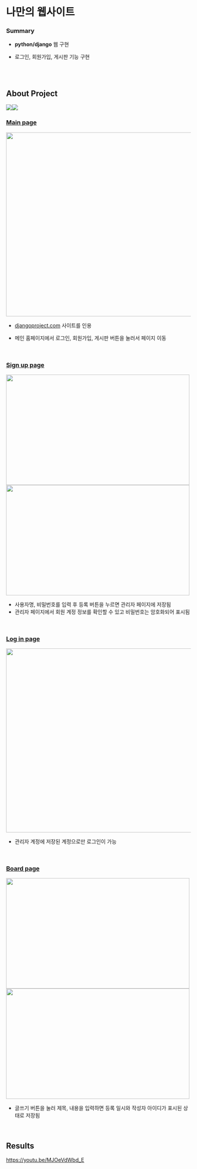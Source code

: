 # 나만의 웹사이트



### Summary


* **python/django** 웹 구현

* 로그인, 회원가입, 게시판 기능 구현

  <br>

  <br>
  

## About Project
<img src="https://img.shields.io/badge/Language-Python-green?style=flat"/><img src="https://img.shields.io/badge/Framework-Django-blue?style=flat"/>


### [Main page](https://github.com/k2520624/my-website/blob/master/community/fcuser/templates/index.html)



<img src="https://user-images.githubusercontent.com/75367132/216762056-894ef26f-5442-444b-b4dd-d9b8b338fec7.PNG" width="700" height="500"/>

* [djangoproject.com](https://www.djangoproject.com/) 사이트를 인용

* 메인 홈페이지에서 로그인, 회원가입, 게시판 버튼을 눌러서 페이지 이동

<br>

### [Sign up page](https://github.com/k2520624/my-website/blob/master/community/fcuser/templates/register.html)


<img src="https://user-images.githubusercontent.com/75367132/216764226-aeb5cbf4-bb7e-489a-acc9-2dd28c7650bc.png" width="500" height="300"><img src="https://user-images.githubusercontent.com/75367132/216764225-19765978-4f07-4d41-87c1-dfab2ef80a6d.png" width="500" height="300">

* 사용자명, 비밀번호를 입력 후 등록 버튼을 누르면 관리자 페이지에 저장됨 
* 관리자 페이지에서 회원 계정 정보를 확인할 수 있고 비밀번호는 암호화되어 표시됨 

<br>

### [Log in page](https://github.com/k2520624/my-website/blob/master/community/fcuser/templates/login.html)


<img src="https://user-images.githubusercontent.com/75367132/216764223-b0b30b50-6bb6-4647-ba47-8df53ad50753.png" width="700" height="500">

* 관리자 계정에 저장된 계정으로만 로그인이 가능

<br>

### [Board page](https://github.com/k2520624/my-website/blob/master/community/board/templates/list.html)


<img src="https://user-images.githubusercontent.com/75367132/216764222-290359f7-b3ac-472a-80e2-79c3a044ef82.png" width="500" height="300"><img src="https://user-images.githubusercontent.com/75367132/216764221-bf90937a-0c85-4713-9a25-e9d7fc5bf509.png" width="500" height="300">

* 글쓰기 버튼을 눌러 제목, 내용을 입력하면 등록 일시와 작성자 아이디가 표시된 상태로 저장됨


<br>








## Results

https://youtu.be/MJOeVdWbd_E



<br>
